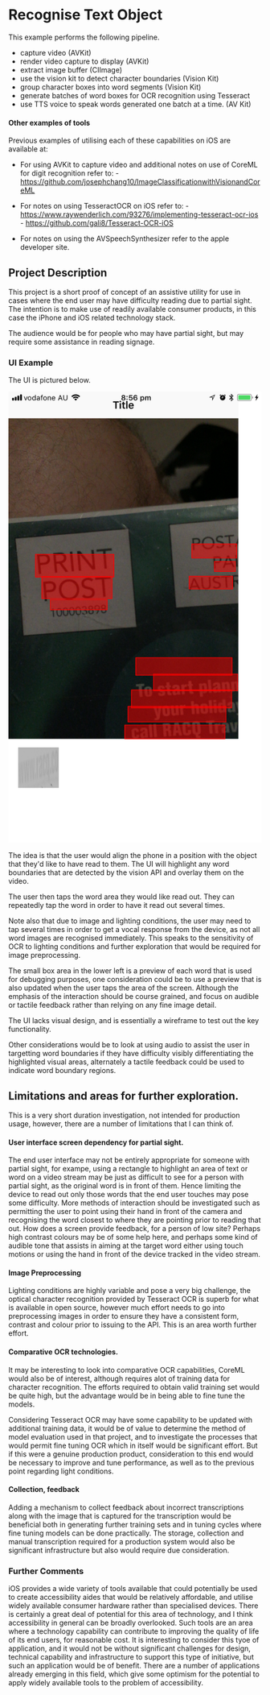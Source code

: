 #  Recognise Text Object

This example performs the following pipeline.

- capture video (AVKit)
- render video capture to display (AVKit)
- extract image buffer (CIImage)
- use the vision kit to detect character boundaries (Vision Kit)
- group character boxes into word segments (Vision Kit)
- generate batches of word boxes for OCR recognition using Tesseract
- use TTS voice to speak words generated one batch at a time. (AV Kit)

#### Other examples of tools

Previous examples of utilising each of these capabilities on iOS are available at:

- For using AVKit to capture video and additional notes on use of CoreML for digit recognition refer to:
        -   https://github.com/josephchang10/ImageClassificationwithVisionandCoreML

- For notes on using TesseractOCR on iOS refer to:
        -  https://www.raywenderlich.com/93276/implementing-tesseract-ocr-ios
        - https://github.com/gali8/Tesseract-OCR-iOS
        
- For notes on using the AVSpeechSynthesizer refer to the apple developer site.

## Project Description

This project is a short proof of concept of an assistive utility for use in cases where the end user may have difficulty reading due to partial sight.
The intention is to make use of readily available consumer products, in this case the iPhone and iOS related technology stack.

The audience would be for people who may have partial sight, but may require some assistance in reading signage.

### UI Example

The UI is pictured below.

![ui example](img/example_screen.png)

The idea is that the user would align the phone in a position with the object that they'd like to have read to them.
The UI will highlight any word boundaries that are detected by the vision API and overlay them on the video.

The user then taps the word area they would like read out. They can repeatedly tap the word in order to have it read out several times.

Note also that due to image and lighting conditions, the user may need to tap several times in order to get a vocal response from the device, as not all word images are recognised immediately. This speaks to the sensitivity of OCR to lighting conditions and further exploration that would be required for image preprocessing.

The small box area in the lower left is a preview of each word that is used for debugging purposes, one consideration could be to use a preview that is also updated when the user taps the area of the screen. Although the emphasis of the interaction should be course grained, and focus on audible or tactile feedback rather than relying on any fine image detail.

The UI lacks visual design, and is essentially a wireframe to test out the key functionality.

Other considerations would be to look at using audio to assist the user in targetting word boundaries if they have difficulty visibly differentiating the highlighted visual areas, alternately a tactile feedback could be used to indicate word boundary regions.

## Limitations and areas for further exploration.

This is a very short duration investigation, not intended for production usage, however, there are a number of limitations that I can think of.

#### User interface screen dependency for partial sight.

The end user interface may not be entirely appropriate for someone with partial sight, for exampe, using a rectangle to highlight an area of text or word on a video stream may be just as difficult to see for a person with partial sight, as the original word is in front of them.
Hence limiting the device to read out only those words that the end user touches may pose some difficulty. More methods of interaction should
be investigated such as permitting the user to point using their hand in front of the camera and recognising the word closest to where they are pointing prior to reading that out.
How does a screen provide feedback, for a person of low site? Perhaps high contrast colours may be of some help here, and perhaps some kind of audible tone that assists in aiming at the target word either using touch motions or using the hand in front of the device tracked in the video stream.

#### Image Preprocessing

Lighting conditions are highly variable and pose a very big challenge, the optical character recognition provided by Tesseract OCR is superb
for what is available in open source, however much effort needs to go into preprocessing images in order to ensure they have a consistent form, contrast and colour prior to issuing to the API. This is an area worth further effort.

#### Comparative OCR technologies.

It may be interesting to look into comparative OCR capabilities, CoreML would also be of interest, although requires alot of training data for character recognition. The efforts required to obtain valid training set would be quite high, but the advantage would be in being able to fine tune the models.

Considering Tesseract OCR may have some capability to be updated with additional training data, it would be of value to determine the method of model evaluation used in that project, and to investigate the processes that would permit fine tuning OCR which in itself would be significant effort. But if this were a genuine production product, consideration to this end would be necessary to improve and tune performance, as well as to the previous point regarding light conditions.


#### Collection, feedback

Adding a mechanism to collect feedback about incorrect transcriptions along with the image that is captured for the transcription would be beneficial both in generating further training sets and in tuning cycles where fine tuning models can be done practically.
The storage, collection and manual transcription required for a production system would also be significant infrastructure but also would require due consideration.

### Further Comments

iOS provides a wide variety of tools available that could potentially be used to create accessibility aides that would be relatively affordable, and utilise widely available consumer hardware rather than specialised devices. There is certainly a great deal of potential for this area of technology, and I think accessibility in general can be broadly overlooked. Such tools are an area where a technology capability can contribute to improving the quality of life of its end users, for reasonable cost. It is interesting to consider this tyoe of application, and it would not be without significant challenges for design, technical capability and infrastructure to support this type of initiative, but such an application would be of benefit. There are a number of applications already emerging in this field, which give some optimism for the potential to apply widely available tools to the problem of accessibility.






